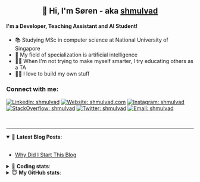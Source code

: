 <h2 align="center">
	👋 Hi, I'm Søren - aka <a href="https://shmulvad.com">shmulvad</a>
</h2>

#### I'm a Developer, Teaching Assistant and AI Student!
- 📚 Studying MSc in computer science at National University of Singapore
- 🧠 My field of specialization is artificial intelligence
- 👨‍🏫 When I'm not trying to make myself smarter, I try educating others as a TA
- 👨‍💻 I love to build my own stuff

### Connect with me:

[![Linkedin: shmulvad](https://img.shields.io/badge/shmulvad-blue?style=flat&logo=Linkedin&logoColor=white)][linkedin]
[![Website: shmulvad.com](https://img.shields.io/badge/shmulvad.com-47CCCC?&style=flat&logo=Google-Chrome&logoColor=white)][website]
[![Instagram: shmulvad](https://img.shields.io/badge/-@shmulvad-purple?style=flat&logo=Instagram&logoColor=white)][instagram]
[![StackOverflow: shmulvad](https://img.shields.io/badge/shmulvad-FE7A16?style=flat&logo=stack-overflow&logoColor=white)][stackOverflow]
[![Twitter: shmulvad](https://img.shields.io/badge/@shmulvad-1ca0f1?style=flat&logo=twitter&logoColor=white)][twitter]
[![Email: shmulvad](https://img.shields.io/badge/shmulvad-D14836?style=flat&logo=gmail&logoColor=white)][mail]

<br />

---

<details open>
 <summary>📕 <b>Latest Blog Posts</b>: </summary>

<br>

<!-- BLOG-POST-LIST:START -->
- [Why Did I Start This Blog](https://shmulvad.com/blog/why-did-start-this-blog)
<!-- BLOG-POST-LIST:END -->

</details>

<!-- --- -->

<details>
 <summary>🤖 <b>Coding stats</b>: </summary>

<br>

<!--START_SECTION:waka-->
**I'm a Night 🦉** 

```text
🌞 Morning    75 commits     ████░░░░░░░░░░░░░░░░░░░░░   19.38% 
🌆 Daytime    98 commits     ██████░░░░░░░░░░░░░░░░░░░   25.32% 
🌃 Evening    97 commits     ██████░░░░░░░░░░░░░░░░░░░   25.06% 
🌙 Night      117 commits    ███████░░░░░░░░░░░░░░░░░░   30.23%

```


📊 **This Week I Spent My Time On** 

```text
💬 Programming Languages: 
JavaScript               6 hrs 5 mins        ████████████░░░░░░░░░░░░░   50.58% 
TeX                      4 hrs 44 mins       █████████░░░░░░░░░░░░░░░░   39.38% 
Other                    34 mins             █░░░░░░░░░░░░░░░░░░░░░░░░   4.83% 
Python                   18 mins             ░░░░░░░░░░░░░░░░░░░░░░░░░   2.55% 
Text                     7 mins              ░░░░░░░░░░░░░░░░░░░░░░░░░   1.1%

🔥 Editors: 
VS Code                  10 hrs 47 mins      ██████████████████████░░░   89.75% 
Sublime Text             39 mins             █░░░░░░░░░░░░░░░░░░░░░░░░   5.42% 
Zsh                      34 mins             █░░░░░░░░░░░░░░░░░░░░░░░░   4.83%

🐱‍💻 Projects: 
factor                   6 hrs 22 mins       █████████████░░░░░░░░░░░░   52.95% 
Notes                    4 hrs 39 mins       █████████░░░░░░░░░░░░░░░░   38.77% 
Unknown Project          31 mins             █░░░░░░░░░░░░░░░░░░░░░░░░   4.38% 
react-boilerplate        13 mins             ░░░░░░░░░░░░░░░░░░░░░░░░░   1.85% 
thesis                   4 mins              ░░░░░░░░░░░░░░░░░░░░░░░░░   0.57%

```


<!--END_SECTION:waka-->

</details>

<!-- --- -->

<details>
 <summary>😇 <b>My GitHub stats</b>: </summary>

<br>

<img align="left" alt="shmulvad's Github Stats" src="https://github-readme-stats.vercel.app/api?username=shmulvad&show_icons=true&hide_border=true" />

</details>



[website]: https://shmulvad.com
[twitter]: https://twitter.com/shmulvad
[linkedin]: https://linkedin.com/in/shmulvad
[instagram]: https://instagram.com/shmulvad
[stackOverflow]: https://stackoverflow.com/users/9248793/shmulvad
[mail]: mailto:shmulvad@gmail.com
[github]: https://github.com/shmulvad
